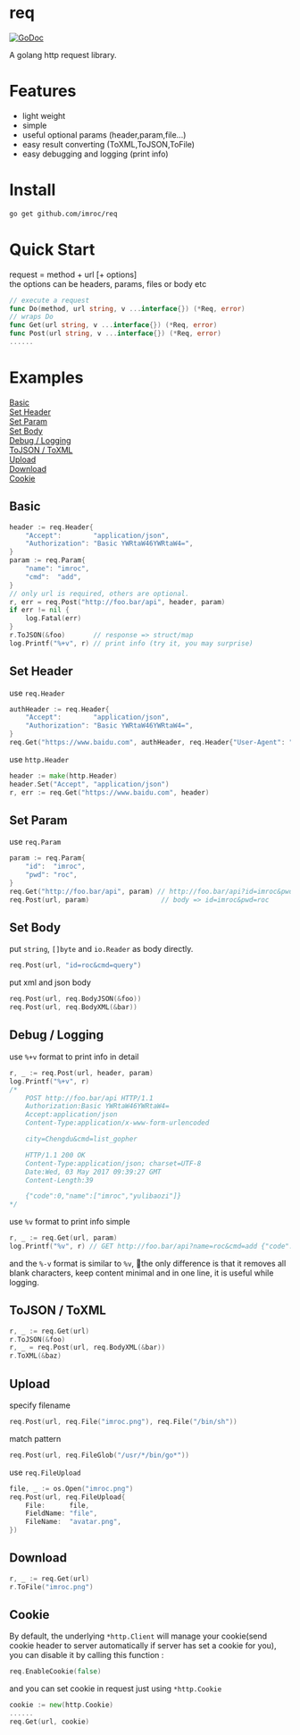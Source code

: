 # req
[![GoDoc](https://godoc.org/github.com/imroc/req?status.svg)](https://godoc.org/github.com/imroc/req)

A golang http request library.



Features
========

- light weight
- simple
- useful optional params (header,param,file...)
- easy result converting (ToXML,ToJSON,ToFile)
- easy debugging and logging (print info)

Install
=======
``` sh
go get github.com/imroc/req
```

Quick Start
=======
request = method + url [+ options]  
the options can be headers, params, files or body etc
``` go
// execute a request
func Do(method, url string, v ...interface{}) (*Req, error)
// wraps Do
func Get(url string, v ...interface{}) (*Req, error)
func Post(url string, v ...interface{}) (*Req, error)
......
```

Examples
=======
[Basic](#Basic)  
[Set Header](#Set-Header)  
[Set Param](#Set-Param)  
[Set Body](#Set-Body)  
[Debug / Logging](#Debug-Logging)  
[ToJSON / ToXML](#ToJSON-ToXML)  
[Upload](#Upload)  
[Download](#Download)  
[Cookie](#Cookie)

## <a name="Basic">Basic</a>
``` go
header := req.Header{
	"Accept":        "application/json",
	"Authorization": "Basic YWRtaW46YWRtaW4=",
}
param := req.Param{
	"name": "imroc",
	"cmd":  "add",
}
// only url is required, others are optional.
r, err = req.Post("http://foo.bar/api", header, param)
if err != nil {
	log.Fatal(err)
}
r.ToJSON(&foo)       // response => struct/map
log.Printf("%+v", r) // print info (try it, you may surprise) 
```

## <a name="Set-Header">Set Header</a>
use `req.Header`
``` go
authHeader := req.Header{
	"Accept":        "application/json",
	"Authorization": "Basic YWRtaW46YWRtaW4=",
}
req.Get("https://www.baidu.com", authHeader, req.Header{"User-Agent": "V1.1"})
```
use `http.Header`
``` go
header := make(http.Header)
header.Set("Accept", "application/json")
r, err := req.Get("https://www.baidu.com", header)
```

## <a name="Set-Param">Set Param</a>
use `req.Param`
``` go
param := req.Param{
	"id":  "imroc",
	"pwd": "roc",
}
req.Get("http://foo.bar/api", param) // http://foo.bar/api?id=imroc&pwd=roc
req.Post(url, param)                  // body => id=imroc&pwd=roc
```

## <a name="Set-Body">Set Body</a>
put `string`, `[]byte` and `io.Reader` as body directly.
``` go
req.Post(url, "id=roc&cmd=query")
```
put xml and json body
``` go
req.Post(url, req.BodyJSON(&foo))
req.Post(url, req.BodyXML(&bar))
```

## <a name="Debug-Logging">Debug / Logging</a>
use `%+v` format to print info in detail
``` go
r, _ := req.Post(url, header, param)
log.Printf("%+v", r)
/*
	POST http://foo.bar/api HTTP/1.1
	Authorization:Basic YWRtaW46YWRtaW4=
	Accept:application/json
	Content-Type:application/x-www-form-urlencoded

	city=Chengdu&cmd=list_gopher

	HTTP/1.1 200 OK
	Content-Type:application/json; charset=UTF-8
	Date:Wed, 03 May 2017 09:39:27 GMT
	Content-Length:39

	{"code":0,"name":["imroc","yulibaozi"]}
*/
```
use `%v` format to print info simple
``` go
r, _ := req.Get(url, param)
log.Printf("%v", r) // GET http://foo.bar/api?name=roc&cmd=add {"code":"0","msg":"success"}
```
and the `%-v` format is similar to `%v`, the only difference is that it removes all blank characters, keep content minimal and in one line, it is useful while logging.

## <a name="ToJSON-ToXML">ToJSON / ToXML</a>
``` go
r, _ := req.Get(url)
r.ToJSON(&foo)
r, _ = req.Post(url, req.BodyXML(&bar))
r.ToXML(&baz)
```

## <a name="Upload">Upload</a>
specify filename
``` go
req.Post(url, req.File("imroc.png"), req.File("/bin/sh"))
```
match pattern
``` go
req.Post(url, req.FileGlob("/usr/*/bin/go*"))
```
use `req.FileUpload`
``` go
file, _ := os.Open("imroc.png")
req.Post(url, req.FileUpload{
	File:      file,
	FieldName: "file",
	FileName:  "avatar.png",
})
```
## <a name="Download">Download</a>
``` go
r, _ := req.Get(url)
r.ToFile("imroc.png")
```

## <a name="Cookie">Cookie</a>
By default, the underlying `*http.Client` will manage your cookie(send cookie header to server automatically if server has set a cookie for you), you can disable it by calling this function :
``` go
req.EnableCookie(false)
```
and you can set cookie in request just using `*http.Cookie`
``` go
cookie := new(http.Cookie)
......
req.Get(url, cookie)
```